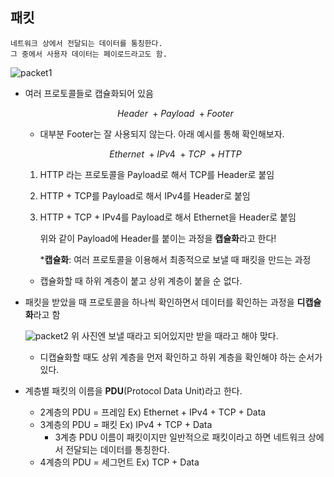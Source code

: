## 패킷

```text
네트워크 상에서 전달되는 데이터를 통칭한다.
그 중에서 사용자 데이터는 페이로드라고도 함.
```

![packet1](https://github.com/user-attachments/assets/9c669177-1e0c-4f76-aefd-ab90e702331b)  

- 여러 프로토콜들로 캡슐화되어 있음
    
    $$
    Header\ +Payload\ +Footer
    $$
    
    - 대부분 Footer는 잘 사용되지 않는다. 아래 예시를 통해 확인해보자.

    $$
    Ethernet\ +IPv4\ +TCP\ +HTTP
    $$


    1. HTTP 라는 프로토콜을 Payload로 해서 TCP를 Header로 붙임  
    2. HTTP + TCP를 Payload로 해서 IPv4를 Header로 붙임  
    3. HTTP + TCP + IPv4를 Payload로 해서 Ethernet을 Header로 붙임
    
        위와 같이 Payload에 Header를 붙이는 과정을 **캡슐화**라고 한다!
    
        ***캡슐화**: 여러 프로토콜을 이용해서 최종적으로 보낼 때 패킷을 만드는 과정

    - 캡슐화할 때 하위 계층이 붙고 상위 계층이 붙을 순 없다.


- 패킷을 받았을 때 프로토콜을 하나씩 확인하면서 데이터를 확인하는 과정을 **디캡슐화**라고 함
    
    ![packet2](https://github.com/user-attachments/assets/3cf20747-c8ac-46bc-a70b-e19afdcc9810)
    위 사진엔 보낼 때라고 되어있지만 받을 때라고 해야 맞다.
    
    - 디캡슐화할 때도 상위 계층을 먼저 확인하고 하위 계층을 확인해야 하는 순서가 있다.


- 계층별 패킷의 이름을 **PDU**(Protocol Data Unit)라고 한다.
    - 2계층의 PDU = 프레임 Ex) Ethernet + IPv4 + TCP + Data
    - 3계층의 PDU = 패킷 Ex) IPv4 + TCP + Data
        - 3계층 PDU 이름이 패킷이지만 일반적으로 패킷이라고 하면 네트워크 상에서 전달되는 데이터를 통칭한다.
    - 4계층의 PDU = 세그먼트 Ex) TCP + Data

